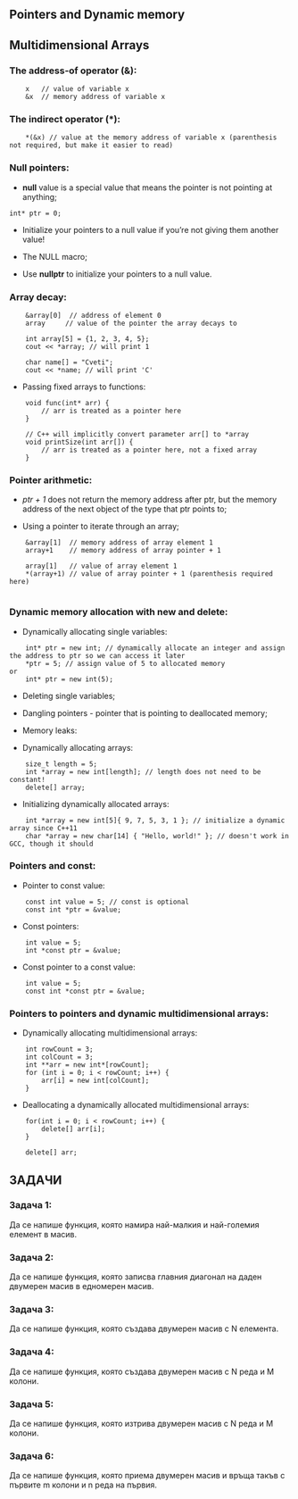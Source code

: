 ## Pointers and Dynamic memory

## Multidimensional Arrays


### The address-of operator (&):
```
	x   // value of variable x
    &x  // memory address of variable x
```

### The indirect operator (\*):
```
	*(&x) // value at the memory address of variable x (parenthesis not required, but make it easier to read)
```


### Null pointers:

- **null** value is a special value that means the pointer is not pointing at anything;
```
int* ptr = 0;
```

- Initialize your pointers to a null value if you’re not giving them another value!

- The NULL macro;

- Use **nullptr** to initialize your pointers to a null value.


### Array decay:

```
	&array[0]  // address of element 0
	array     // value of the pointer the array decays to
```

```
	int array[5] = {1, 2, 3, 4, 5};
	cout << *array; // will print 1
 
	char name[] = "Cveti";
	cout << *name; // will print 'C'
```

- Passing fixed arrays to functions:
```
	void func(int* arr) {
	    // arr is treated as a pointer here
	}
```

```
	// C++ will implicitly convert parameter arr[] to *array
	void printSize(int arr[]) {
	    // arr is treated as a pointer here, not a fixed array
	}
```


### Pointer arithmetic:

- *ptr + 1* does not return the memory address after ptr, but the memory address of the next object of the type that ptr points to;

- Using a pointer to iterate through an array;

```
	&array[1]  // memory address of array element 1
	array+1    // memory address of array pointer + 1 
 
	array[1]   // value of array element 1
	*(array+1) // value of array pointer + 1 (parenthesis required here)
 
```

### Dynamic memory allocation with new and delete:

- Dynamically allocating single variables:
```
	int* ptr = new int; // dynamically allocate an integer and assign the address to ptr so we can access it later
	*ptr = 5; // assign value of 5 to allocated memory
or
	int* ptr = new int(5);
```

- Deleting single variables;

- Dangling pointers - pointer that is pointing to deallocated memory;

- Memory leaks:

- Dynamically allocating arrays:
```
	size_t length = 5;
	int *array = new int[length]; // length does not need to be constant!
	delete[] array; 

```

- Initializing dynamically allocated arrays:
```
	int *array = new int[5]{ 9, 7, 5, 3, 1 }; // initialize a dynamic array since C++11
	char *array = new char[14] { "Hello, world!" }; // doesn't work in GCC, though it should
```


### Pointers and const:

- Pointer to const value:
```
	const int value = 5; // const is optional
	const int *ptr = &value;
```

- Const pointers:
```
	int value = 5;
	int *const ptr = &value;
```

- Const pointer to a const value:
```
	int value = 5;
	const int *const ptr = &value;

```


### Pointers to pointers and dynamic multidimensional arrays:
- Dynamically allocating multidimensional arrays:
```
	int rowCount = 3;
	int colCount = 3;
    int **arr = new int*[rowCount];
    for (int i = 0; i < rowCount; i++) {
        arr[i] = new int[colCount];
    }
```

- Deallocating a dynamically allocated multidimensional arrays:
```
	for(int i = 0; i < rowCount; i++) {
        delete[] arr[i];
    }

    delete[] arr;

```



## ЗАДАЧИ

### Задача 1:
Да се напише функция, която намира най-малкия и най-големия елемент в масив.

### Задача 2:
Да се напише функция, която записва главния диагонал на даден двумерен масив в едномерен масив.

### Задача 3: 
Да се напише функция, която създава двумерен масив с N елемента.

### Задача 4: 
Да се напише функция, която създава двумерен масив с N реда и M колони.

### Задача 5: 
Да се напише функция, която изтрива двумерен масив с N реда и M колони.

### Задача 6:
Да се напише функция, която приема двумерен масив и връща такъв с първите m колони и n реда на първия.